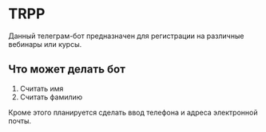 # TRPP 

Данный телеграм-бот предназначен для регистрации на различные вебинары или курсы. 

## Что может делать бот

1. Считать имя
2. Считать фамилию

Кроме этого планируется сделать ввод телефона и адреса электронной почты.
